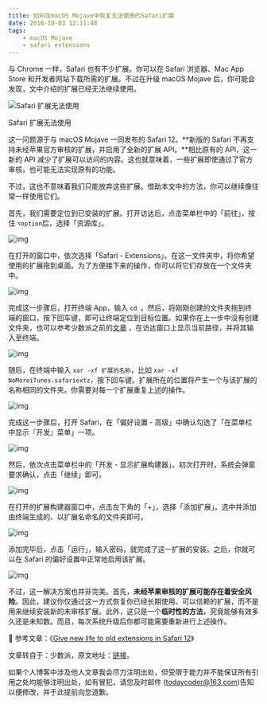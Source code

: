 ```yaml
---
title: 如何在macOS Mojave中恢复无法使用的Safari扩展
date: 2018-10-03 12:11:48
tags:
    - macOS Mojave
    - safari extensions
---
```


与 Chrome 一样，Safari 也有不少扩展。你可以在 Safari 浏览器、Mac App Store 和开发者网站下载所需的扩展。不过在升级 macOS Mojave 后，你可能会发现，文中介绍的扩展已经无法继续使用。

![Safari 扩展无法使用](https://cdn.sspai.com/2018/09/27/60d3de825c57e9ea8740159e32449943.png?imageView2/2/w/1120/q/90/interlace/1/ignore-error/1)

<!-- more -->

Safari 扩展无法使用

这一问题源于与 macOS Mojave 一同发布的 Safari 12。**新版的 Safari 不再支持未经苹果官方审核的扩展，并启用了全新的扩展 API。**相比原有的 API，这一新的 API 减少了扩展可以访问的内容。这也就意味着，一些扩展即使通过了官方审核，也可能无法实现原有的功能。

不过，这也不意味着我们只能放弃这些扩展。借助本文中的方法，你可以继续像往常一样使用它们。

首先，我们需要定位到已安装的扩展。打开访达后，点击菜单栏中的「前往」，按住 `⌥option`后，选择「资源库」。

![img](https://cdn.sspai.com/2018/09/27/52d0f200313910cca5f5549a3f8fee9d.gif?imageView2/2/w/1120/q/90/interlace/1/ignore-error/1)

在打开的窗口中，依次选择「Safari - Extensions」。在这一文件夹中，将你希望使用的扩展拖到桌面。为了方便接下来的操作，你可以将它们存放在一个文件夹中。

![img](https://cdn.sspai.com/2018/09/27/0c283a8cf1be49ce1e0b029ba84b9894.png?imageView2/2/w/1120/q/90/interlace/1/ignore-error/1)

完成这一步骤后，打开终端 App，输入 `cd `。然后，将刚刚创建的文件夹拖到终端的窗口，按下回车键，即可让终端定位到目标位置。如果你在上一步中没有创建文件夹，也可以参考少数派之前的[文章](https://sspai.com/post/45668) ，在访达窗口上显示当前路径，并将其输入至终端。

![img](https://cdn.sspai.com/2018/09/27/ff856b0dc0f39185692bbd65af9d9e22.gif?imageView2/2/w/1120/q/90/interlace/1/ignore-error/1)

随后，在终端中输入 `xar -xf 扩展的名称`，比如 `xar -xf NoMoreiTunes.safariextz`，按下回车键。扩展所在的位置将产生一个与该扩展的名称相同的文件夹。你需要对每一个扩展重复上述的操作。

![img](https://cdn.sspai.com/2018/09/27/60c6776117431646ae0e0f22036cc312.gif?imageView2/2/w/1120/q/90/interlace/1/ignore-error/1)

完成这一步骤后，打开 Safari，在「偏好设置 - 高级」中确认勾选了「在菜单栏中显示『开发』菜单」一项。

![img](https://cdn.sspai.com/2018/09/27/cb27455db6aa1a94dc21c0470b0985a7.png?imageView2/2/w/1120/q/90/interlace/1/ignore-error/1)

然后，依次点击菜单栏中的「开发 - 显示扩展构建器」。初次打开时，系统会弹窗要求确认，点击「继续」即可。

![img](https://cdn.sspai.com/2018/09/27/b088b9db43d2852ee18fd03d6e714950.png?imageView2/2/w/1120/q/90/interlace/1/ignore-error/1)

在打开的扩展构建器窗口中，点击左下角的「+」，选择「添加扩展」。选中并添加由终端生成的、以扩展名命名的文件夹即可。

![img](https://cdn.sspai.com/2018/09/27/495c71da4278af7ff929345924ef1e72.png?imageView2/2/w/1120/q/90/interlace/1/ignore-error/1)

添加完毕后，点击「运行」，输入密码，就完成了这一扩展的安装。之后，你就可以在 Safari 的偏好设置中正常地启用该扩展。

![img](https://cdn.sspai.com/2018/09/27/643d77e9cbd9e6238d5c4353370437a6.png?imageView2/2/w/1120/q/90/interlace/1/ignore-error/1)

不过，这一解决方案也并非完美。首先，**未经苹果审核的扩展可能存在着安全风险**。因此，建议你仅通过这一方式恢复你已经长期使用、可以信赖的扩展，而不是用来继续安装新的未审核扩展。此外，这只是一个**临时性的方法**，究竟能够有效多久还是未知数。而且，每次系统升级后你都可能需要重新进行上述操作。

🔗 参考文章：《[Give new life to old extensions in Safari 12](https://sixcolors.com/post/2018/09/give-new-life-to-old-extensions-in-safari-12/)》

文章转自于：少数派，原文地址：[链接](https://sspai.com/post/47303)。

如果个人博客中涉及他人文章我会尽力注明出处，但受限于能力并不能保证所有引用之处均能够注明出处，如有冒犯，请您及时邮件 (todaycoder@163.com)告知以便修改，并于此提前向您道歉。